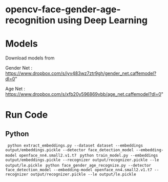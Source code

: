 # opencv-face-gender-age-recognition using Deep Learning
# Models

Download models from

Gender Net : https://www.dropbox.com/s/iyv483wz7ztr9gh/gender_net.caffemodel?dl=0"

Age Net : https://www.dropbox.com/s/xfb20y596869vbb/age_net.caffemodel?dl=0"

# Run Code

## Python

` python extract_embeddings.py --dataset dataset --embeddings output/embeddings.pickle --detector face_detection_model --embedding-model openface_nn4.small2.v1.t7`
` python train_model.py --embeddings output/embeddings.pickle --recognizer output/recognizer.pickle --le output/le.pickle`
` python face_gender_age_recognize.py --detector face_detection_model --embedding-model openface_nn4.small2.v1.t7 --recognizer output/recognizer.pickle --le output/le.pickle`
